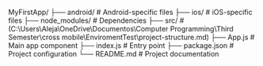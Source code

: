 MyFirstApp/
├── android/ # Android-specific files
├── ios/ # iOS-specific files
├── node_modules/ # Dependencies
├── src/ # (C:\Users\Aleja\OneDrive\Documentos\Computer Programming\Third Semester\cross mobile\EnviromentTest\project-structure.md)
├── App.js # Main app component
├── index.js # Entry point
├── package.json # Project configuration
└── README.md # Project documentation